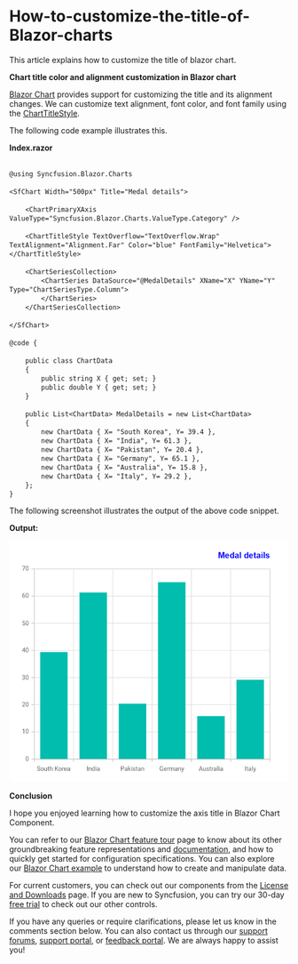 # How-to-customize-the-title-of-Blazor-charts

This article explains how to customize the title of blazor chart.

**Chart title color and alignment customization in Blazor chart**

[Blazor Chart](https://www.syncfusion.com/blazor-components/blazor-charts) provides support for customizing the title and its alignment changes. We can customize text alignment, font color, and font family using the [ChartTitleStyle](https://help.syncfusion.com/cr/blazor/Syncfusion.Blazor.Charts.ChartTitleStyle.html#Syncfusion_Blazor_Charts_ChartTitleStyle__ctor).

The following code example illustrates this.

**Index.razor**

```cshtml

@using Syncfusion.Blazor.Charts

<SfChart Width="500px" Title="Medal details">

    <ChartPrimaryXAxis ValueType="Syncfusion.Blazor.Charts.ValueType.Category" />

    <ChartTitleStyle TextOverflow="TextOverflow.Wrap" TextAlignment="Alignment.Far" Color="blue" FontFamily="Helvetica"></ChartTitleStyle>

    <ChartSeriesCollection>
        <ChartSeries DataSource="@MedalDetails" XName="X" YName="Y" Type="ChartSeriesType.Column">
        </ChartSeries>
    </ChartSeriesCollection>

</SfChart>

@code {

    public class ChartData
    {
        public string X { get; set; }
        public double Y { get; set; }
    }

    public List<ChartData> MedalDetails = new List<ChartData>
    {
        new ChartData { X= "South Korea", Y= 39.4 },
        new ChartData { X= "India", Y= 61.3 },
        new ChartData { X= "Pakistan", Y= 20.4 },
        new ChartData { X= "Germany", Y= 65.1 },
        new ChartData { X= "Australia", Y= 15.8 },
        new ChartData { X= "Italy", Y= 29.2 },         
    };
}

```

The following screenshot illustrates the output of the above code snippet.

**Output:**

![](/title-customization.png)

**Conclusion**

I hope you enjoyed learning how to customize the axis title in Blazor Chart Component.

You can refer to our [Blazor Chart feature tour](https://www.syncfusion.com/blazor-components/blazor-charts) page to know about its other groundbreaking feature representations and [documentation](https://blazor.syncfusion.com/documentation/chart/getting-started), and how to quickly get started for configuration specifications. You can also explore our [Blazor Chart example](https://blazor.syncfusion.com/demos/chart/line?theme=bootstrap5) to understand how to create and manipulate data.

For current customers, you can check out our components from the [License and Downloads](https://www.syncfusion.com/sales/teamlicense) page. If you are new to Syncfusion, you can try our 30-day [free trial](https://www.syncfusion.com/downloads/blazor) to check out our other controls.

If you have any queries or require clarifications, please let us know in the comments section below. You can also contact us through our [support forums](https://www.syncfusion.com/forums), [support portal](https://support.syncfusion.com/create), or [feedback portal](https://www.syncfusion.com/feedback/blazor-components?control=charts). We are always happy to assist you!

